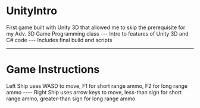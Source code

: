 # UnityIntro
First game built with Unity 3D that allowed me to skip the prerequisite for my Adv. 3D Game Programming class ---
Intro to features of Unity 3D and C# code ---
Includes final build and scripts

------------------------------------
# Game Instructions
Left Ship uses WASD to move, F1 for short range ammo, F2 for long range ammo ---- 
Right Ship uses arrow keys to move, less-than sign for short range ammo, greater-than sign for long range ammo
